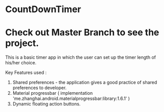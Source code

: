 # CountDownTimer
# Check out Master Branch to see the project.

This is a basic timer app in which the user can set up the timer length of his/her choice.

Key Features used :
1. Shared preferences - the application gives a good practice of shared preferences to  developer.
2. Material progressbar (  implementation 'me.zhanghai.android.materialprogressbar:library:1.6.1' )
3. Dynamic floating action buttons.

